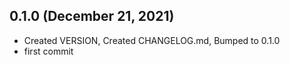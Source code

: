 ## 0.1.0 (December 21, 2021)
- Created VERSION, Created CHANGELOG.md, Bumped to 0.1.0
- first commit

